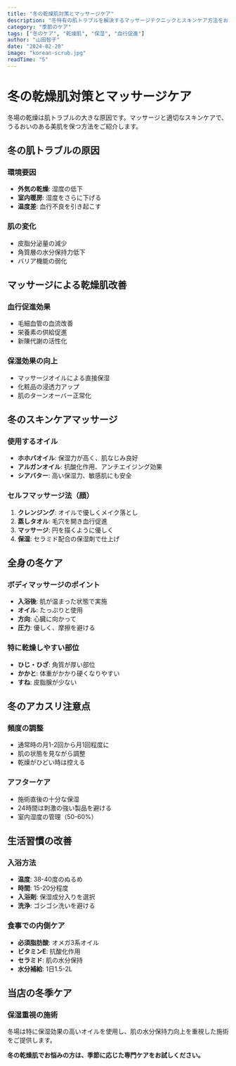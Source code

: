 ```yaml
---
title: "冬の乾燥肌対策とマッサージケア"
description: "冬特有の肌トラブルを解決するマッサージテクニックとスキンケア方法をお教えします。"
category: "季節のケア"
tags: ["冬のケア", "乾燥肌", "保湿", "血行促進"]
author: "山田智子"
date: "2024-02-20"
image: "korean-scrub.jpg"
readTime: "5"
---
```


# 冬の乾燥肌対策とマッサージケア

冬場の乾燥は肌トラブルの大きな原因です。マッサージと適切なスキンケアで、うるおいのある美肌を保つ方法をご紹介します。

## 冬の肌トラブルの原因

### 環境要因
- **外気の乾燥**: 湿度の低下
- **室内暖房**: 湿度をさらに下げる
- **温度差**: 血行不良を引き起こす

### 肌の変化
- 皮脂分泌量の減少
- 角質層の水分保持力低下
- バリア機能の弱化

## マッサージによる乾燥肌改善

### 血行促進効果
- 毛細血管の血流改善
- 栄養素の供給促進
- 新陳代謝の活性化

### 保湿効果の向上
- マッサージオイルによる直接保湿
- 化粧品の浸透力アップ
- 肌のターンオーバー正常化

## 冬のスキンケアマッサージ

### 使用するオイル
- **ホホバオイル**: 保湿力が高く、肌なじみ良好
- **アルガンオイル**: 抗酸化作用、アンチエイジング効果
- **シアバター**: 高い保湿力、敏感肌にも安全

### セルフマッサージ法（顔）
1. **クレンジング**: オイルで優しくメイク落とし
2. **蒸しタオル**: 毛穴を開き血行促進
3. **マッサージ**: 円を描くように優しく
4. **保湿**: セラミド配合の保湿剤で仕上げ

## 全身の冬ケア

### ボディマッサージのポイント
- **入浴後**: 肌が温まった状態で実施
- **オイル**: たっぷりと使用
- **方向**: 心臓に向かって
- **圧力**: 優しく、摩擦を避ける

### 特に乾燥しやすい部位
- **ひじ・ひざ**: 角質が厚い部位
- **かかと**: 体重がかかり硬くなりやすい
- **すね**: 皮脂腺が少ない

## 冬のアカスリ注意点

### 頻度の調整
- 通常時の月1-2回から月1回程度に
- 肌の状態を見ながら調整
- 乾燥がひどい時は控える

### アフターケア
- 施術直後の十分な保湿
- 24時間は刺激の強い製品を避ける
- 室内湿度の管理（50-60%）

## 生活習慣の改善

### 入浴方法
- **温度**: 38-40度のぬるめ
- **時間**: 15-20分程度
- **入浴剤**: 保湿成分入りを選択
- **洗浄**: ゴシゴシ洗いを避ける

### 食事での内側ケア
- **必須脂肪酸**: オメガ3系オイル
- **ビタミンE**: 抗酸化作用
- **セラミド**: 肌の水分保持
- **水分補給**: 1日1.5-2L

## 当店の冬季ケア

### 保湿重視の施術
冬場は特に保湿効果の高いオイルを使用し、肌の水分保持力向上を重視した施術をご提供します。

**冬の乾燥肌でお悩みの方は、季節に応じた専門ケアをお試しください。**